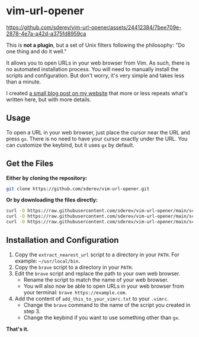 # vim-url-opener

https://github.com/sderev/vim-url-opener/assets/24412384/7bee709e-2878-4e7a-a42d-a375fd8959ca

This is **not a plugin**, but a set of Unix filters following the philosophy: "Do one thing and do it well."

It allows you to open URLs in your web browser from Vim. As such, there is no automated installation process. You will need to manually install the scripts and configuration. But don't worry, it's very simple and takes less than a minute.

I created [a small blog post on my website](https://sderev.com/posts/vim-url-opener) that more or less repeats what's written here, but with more details.

## Usage

To open a URL in your web browser, just place the cursor near the URL and press `gx`. There is no need to have your cursor exactly under the URL.
You can customize the keybind, but it uses `gx` by default.

## Get the Files

**Either by cloning the repository:**

```bash
git clone https://github.com/sderev/vim-url-opener.git
```

**Or by downloading the files directly:**

```bash
curl -O https://raw.githubusercontent.com/sderev/vim-url-opener/main/scripts/extract_nearest_url && \
curl -O https://raw.githubusercontent.com/sderev/vim-url-opener/main/scripts/add_this_to_your_vimrc.txt && \
curl -O https://raw.githubusercontent.com/sderev/vim-url-opener/main/scripts/brave
```

## Installation and Configuration

1. Copy the `extract_nearest_url` script to a directory in your `PATH`. For example: `~/usr/local/bin`.
1. Copy the `brave` script to a directory in your `PATH`.
1. Edit the `brave` script and replace the path to your own web browser.
    * Rename the script to match the name of your web browser.
    * You will also now be able to open URLs in your web browser from your terminal: `brave https://example.com`.
1. Add the content of `add_this_to_your_vimrc.txt` to your `.vimrc`.
    * Change the `brave` command to the name of the script you created in step 3.
    * Change the keybind if you want to use something other than `gx`.

**That's it.**
